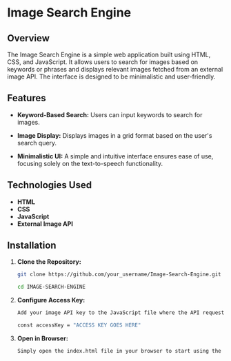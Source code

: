 # Image Search Engine

## Overview
The Image Search Engine is a simple web application built using HTML, CSS, and JavaScript. It allows users to search for images based on keywords or phrases and displays relevant images fetched from an external image API. The interface is designed to be minimalistic and user-friendly.

## Features
- **Keyword-Based Search:** Users can input keywords to search for images.
 
- **Image Display:** Displays images in a grid format based on the user's search query.
 
- **Minimalistic UI:** A simple and intuitive interface ensures ease of use, focusing solely on the text-to-speech functionality.
 


## Technologies Used
- **HTML**
- **CSS**
- **JavaScript**
- **External Image API**
  

## Installation
1. **Clone the Repository:**
   ```bash
   git clone https://github.com/your_username/Image-Search-Engine.git
   
   cd IMAGE-SEARCH-ENGINE

1. **Configure Access Key:**
   ```bash
   Add your image API key to the JavaScript file where the API requests are made
   
   const accessKey = "ACCESS KEY GOES HERE"
   
2. **Open in Browser:**
   ```bash
   Simply open the index.html file in your browser to start using the application

